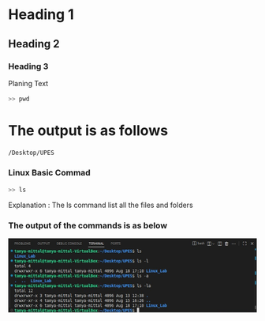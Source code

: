 #       Heading 1
##      Heading 2
###     Heading 3

Planing Text

```bash
>> pwd
```

# The output is as follows

```
/Desktop/UPES

```

### Linux Basic Commad 
``` bash
>> ls
```
Explanation : The ls command list all the files and folders

### The output of the commands is as below

![images](./images/ls.png)